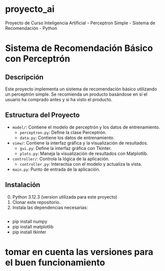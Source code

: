 # proyecto_ai
Proyecto de Curso Inteligencia Artificial - Perceptron Simple - Sistema de Recomendación - Python

# Sistema de Recomendación Básico con Perceptrón

## Descripción
Este proyecto implementa un sistema de recomendación básico utilizando un perceptrón simple. Se recomienda un producto basándose en si el usuario ha comprado antes y si ha visto el producto.

## Estructura del Proyecto
- `model/`: Contiene el modelo de perceptrón y los datos de entrenamiento.
  - `perceptron.py`: Define la clase Perceptrón.
  - `data.py`: Contiene los datos de entrenamiento.
- `view/`: Contiene la interfaz gráfica y la visualización de resultados.
  - `gui.py`: Define la interfaz gráfica con Tkinter.
  - `plots.py`: Maneja la visualización de resultados con Matplotlib.
- `controller/`: Controla la lógica de la aplicación.
  - `controller.py`: Interactúa con el modelo y actualiza la vista.
- `main.py`: Punto de entrada de la aplicación.

## Instalación
0. Python 3.12.3 (version utilizada para este proyecto)
1. Clonar este repositorio.
2. Instala las dependencias necesarias:
   ```bash
  - pip install numpy
  - pip install matplotlib 
  - pip install tkinter

# tomar en cuenta las versiones para el buen funcionamiento